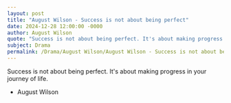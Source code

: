 ```yaml
---
layout: post
title: "August Wilson - Success is not about being perfect"
date: 2024-12-28 12:00:00 -0000
author: August Wilson
quote: "Success is not about being perfect. It's about making progress in your journey of life."
subject: Drama
permalink: /Drama/August Wilson/August Wilson - Success is not about being perfect
---
```


Success is not about being perfect. It's about making progress in your journey of life.

- August Wilson
